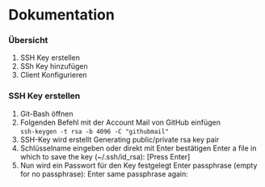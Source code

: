 Dokumentation 
=============

### Übersicht

1. SSH Key erstellen
2. SSh Key hinzufügen
3. Client Konfigurieren


### SSH Key erstellen

1. Git-Bash öffnen
2. Folgenden Befehl mit der Account Mail von GitHub einfügen
      <br>`ssh-keygen -t rsa -b 4096 -C "githubmail"`
3. SSH-Key wird erstellt
      Generating public/private rsa key pair
4. Schlüsselname eingeben oder direkt mit Enter bestätigen
      Enter a file in which to save the key (~/.ssh/id_rsa): [Press Enter]
5. Nun wird ein Passwort für den Key festgelegt
      Enter passphrase (empty for no passphrase):
      Enter same passphrase again:
